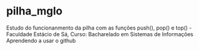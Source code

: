 # pilha_mglo
Estudo do funcionanmento da pilha com as funções push(), pop() e top() - Faculdade Estácio de Sá, Curso: Bacharelado em Sistemas de Informações
Aprendendo a usar o github
